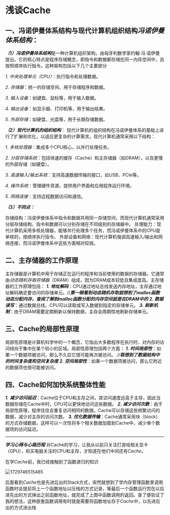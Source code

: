 # 浅谈Cache

## 一、冯诺伊曼体系结构与现代计算机组织结构***冯诺伊曼体系结构***：

***（1）冯诺伊曼体系结构***是一种计算机组织架构，由匈牙利数学家约翰·冯·诺伊曼提出。它的核心特点是程序存储概念，即指令和数据都存储在同一内存空间中，且按照顺序执行指令。这种架构包括以下几个主要部分

*1. 中央处理单元（CPU）*：执行指令和处理数据。

*2. 存储器*：统一的存储空间，用于存储程序和数据。

*3. 输入设备*：如键盘、鼠标等，用于输入数据。

*4. 输出设备*：如显示器、打印机等，用于输出结果。

*5. 外部存储*：如硬盘、光盘等，用于长期存储数据。

***（2）现代计算机的组织结构***： 现代计算机的组织结构在冯诺伊曼体系的基础上进行了扩展和优化，以适应更复杂的计算需求。现代计算机通常采用以下结构：

*1. 多核处理器*：集成多个CPU核心，以并行处理任务。

*2. 分层存储系统*：包括快速的缓存（Cache）和主存储器（如DRAM），以及更慢的外部存储（如硬盘）。

*3. 高速输入/输出系统*：支持高速数据传输的接口，如USB、PCIe等。

*4. 操作系统*：管理硬件资源，提供用户界面和应用程序运行环境。

*5. 网络连接*：支持远程数据访问和通信。

***（3）不同点：***

存储结构：冯诺伊曼体系中指令和数据共用同一存储空间，而现代计算机通常采用分层存储结构，指令和数据可以分别存储在不同级别的存储器中。
处理能力：现代计算机采用多核处理器，能够并行处理多个任务，而冯诺伊曼体系中的CPU是单核的，按顺序执行指令。
外部设备和网络：现代计算机强调高速输入/输出和网络连接，而冯诺伊曼体系中这些方面相对较弱。

## 二、主存储器的工作原理

主存储器是计算机中用于存储正在运行的程序和当前使用的数据的存储器。它通常由*动态随机存取存储器*（DRAM）组成，因为DRAM成本较低且集成度高。主存储器的工作原理包括：
***1. 地址解码***：CPU通过地址总线发送内存地址，主存通过地址解码确定要访问的存储单元。//***第一眼看到动态随机存取就想到了malloc函数动态分配内存，查阅了解到malloc函数分配的内存空间就是在DRAM中的***
***2. 数据读写***：通过数据总线，CPU可以读取或写入数据到指定的存储单元。
***3. 刷新机制***：由于DRAM需要定期刷新以保持数据，主存会周期性地刷新存储单元。

## 三、Cache的局部性原理

局部性原理是计算机科学中的一个概念，它指出大多数程序在执行时，对内存的访问倾向于集中在某个较小的区域。局部性原理包括两个方面：
***1. 时间局部性***：如果一个数据项被访问，那么不久后它很可能再次被访问。       *//**联想到了数据结构中的时间复杂度和空间复杂度***
***2. 空间局部性***：如果一个数据项被访问，那么它附近的数据项也很可能被访问。

## 四、Cache如何加快系统整体性能

***1. 减少访问延迟***：Cache位于CPU和主存之间，其访问速度远高于主存，因此当数据存储在Cache中时，CPU可以更快地访问这些数据。
***2. 减少访问次数***：由于局部性原理，程序往往会重复访问相同的数据。Cache可以存储这些频繁访问的数据，减少对主存的访问次数。
***3. 优化数据传输***：Cache通常采用块（block）的方式存储数据，这样可以一次性将多个相关数据加载到Cache中，减少单个数据项的访问延迟。

---

***学习心得与心路历程***
对Cache的学习，让我从以前只关注打游戏相关显卡（GPU），和买电脑关注的CPU和主存，才知道在他们中间还有*Cache*。

在学*Cache*前，我已经接触到了函数递归的知识

![1729746515485](image/Cache/1729746515485.png)

后面看到*Cache*也是先进后出的Stack方式，突然就想到了学内存管理函数里调用函数时会提前将上一个函数地址以压栈的方式记录，等最后一个函数运行完在以后进先出的方式弹出之前函数地址，就完成了上图中函数调用的返回。查了便验证了我的想法，这种嵌套函数调用有时就是需要将函数地址存于*Cache*中，以先进后出的方式进出栈
